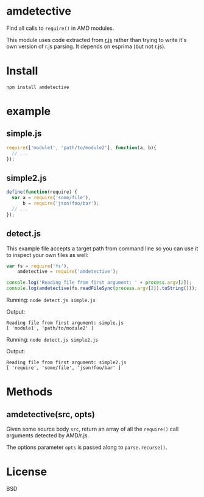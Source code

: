 # amdetective

Find all calls to `require()` in AMD modules.

This module uses code extracted from [r.js](https://github.com/jrburke/r.js) rather than trying to write it's own version of r.js parsing. It depends on esprima (but not r.js).

# Install

```
npm install amdetective
```

# example

## simple.js

````js
require(['module1', 'path/to/module2'], function(a, b){
  // ...
});
````

## simple2.js

````js
define(function(require) {
  var a = require('some/file'),
      b = require('json!foo/bar');
  // ...
});
````

## detect.js

This example file accepts a target path from command line so you can use it to inspect your own files as well:

````js
var fs = require('fs'),
    amdetective = require('amdetective');

console.log('Reading file from first argument: ' + process.argv[2]);
console.log(amdetective(fs.readFileSync(process.argv[2]).toString()));
````

Running: `node detect.js simple.js`

Output:

````
Reading file from first argument: simple.js
[ 'module1', 'path/to/module2' ]
````

Running: `node detect.js simple2.js`

Output:

````
Reading file from first argument: simple2.js
[ 'require', 'some/file', 'json!foo/bar' ]
````

# Methods

## amdetective(src, opts)

Given some source body `src`, return an array of all the `require()` call arguments detected by AMD/r.js.

The options parameter `opts` is passed along to `parse.recurse()`.

# License

BSD
